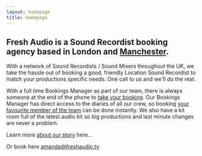```yaml
---
layout: homepage
title: homepage
---
```


## Fresh Audio is a Sound Recordist booking agency based in London and [Manchester]({{site.url}}/north).

With a network of Sound Recordists / Sound Mixers throughout the UK, we take the hassle out of booking a good, friendly Location Sound Recordist to match your productions specific needs. One call to us and we'll do the rest.

With a full time Bookings Manager as part of our team, there is always someone at the end of the phone to [take your booking]({{site.url}}/contact). Our Bookings Manager has direct access to the diaries of all our crew, so booking [your favourite member of the team]({{site.url}}/crew) can be done instantly. We also have a kit room full of the latest audio kit so big productions and last minute changes are never a problem.

Learn more [about our story]({{site.url}}/about) here...

Or book here [amanda@freshaudio.tv](mailto:amanda@freshaudio.tv)